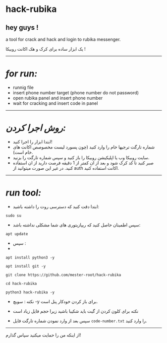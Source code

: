 # hack-rubika
## hey guys !

a tool for crack and hack and login to rubika messenger.

یک ابزار ساده برای کرک و هک اکانت روبیکا !

_________________________

# ***for run:***

- runnig file
- insert phone number target (phone number do not password)
- open rubika panel and insert phone number
- wait for cracking and insert code in panel

_________________________

# ***روش اجرا کردن:***

- ابتدا ابزار را اجرا کنید!
- شماره تارگت ترجیها خام را وارد کنید (چون پسورد لیست مخصوصص اکانت های خام است).
- سایت روبیکا وب یا اپلیکیشن روبیکا را باز کنید و سپس شماره تارگت را بزنید.
- صبر کنید تا کد کرک شود و بعد از ان کمتر از 1 دقیقه فرصت دارید از ان استفاده کنید. در غیر این صورت میتوانید از auth اکانت استفاده کنید.

_________________________
# *run tool:*

- ابتدا دقت کنید که دسترسی روت را داشته باشید:

`sudo su`

- سپس اطمینان حاصل کنید که ریپازیتوری های شما مشکلی نداشته باشد:

`apt update`

- سپس :
- 

`apt install python3 -y`

`apt install git -y`

`git clone https://github.com/mester-root/hack-rubika`

`cd hack-rubika`

`python3 hack-rubika -y`



- نکته : سویچ -y برای باز کردن خودکار پنل است.

- نکته برای کلون کردن از گیت باید شکیبا باشید زیرا حجم فایل زیاد است

- سپس بعد از وارد نمودن شماره تارگت فایل ‍`code-number.txt‍` را وارد کنید.


_________________________

از اینکه من را حمایت میکنید سپاس گذارم!
